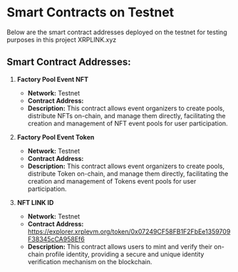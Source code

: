 # Smart Contracts on Testnet

Below are the smart contract addresses deployed on the testnet for testing purposes in this project XRPLINK.xyz

## Smart Contract Addresses:

1. **Factory Pool Event NFT**
   - **Network:** Testnet
   - **Contract Address:** 
   - **Description:** This contract allows event organizers to create pools, distribute NFTs on-chain, and manage them directly, facilitating the creation and management of NFT event pools for user participation.

2. **Factory Pool Event Token**
   - **Network:** Testnet
   - **Contract Address:** 
   - **Description:** This contract allows event organizers to create pools, distribute Token on-chain, and manage them directly, facilitating the creation and management of Tokens event pools for user participation.

3. **NFT LINK ID**
   - **Network:** Testnet
   - **Contract Address:** https://explorer.xrplevm.org/token/0x07249CF58FB1F2FbEe1359709F38345cCA958Ef6
   - **Description:** This contract allows users to mint and verify their on-chain profile identity, providing a secure and unique identity verification mechanism on the blockchain.
